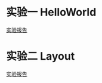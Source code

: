 实验一  HelloWorld
=====
[实验报告](https://github.com/NickLYD/NickRep/blob/master/HelloWord/readme.md)
           

实验二  Layout
=====
[实验报告](https://github.com/NickLYD/NickRep/blob/master/Layout/readme.md)
